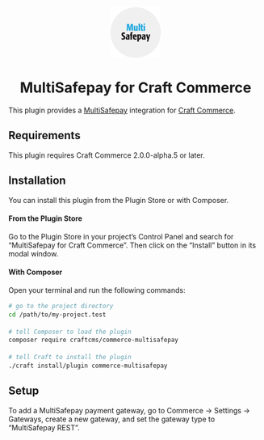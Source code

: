 <p align="center"><img src="./src/icon.svg" width="100" height="100" alt="MultiSafepay for Craft Commerce icon"></p>

<h1 align="center">MultiSafepay for Craft Commerce</h1>

This plugin provides a [MultiSafepay](https://www.multisafepay.com/) integration for [Craft Commerce](https://craftcms.com/commerce).

## Requirements

This plugin requires Craft Commerce 2.0.0-alpha.5 or later.

## Installation

You can install this plugin from the Plugin Store or with Composer.

#### From the Plugin Store

Go to the Plugin Store in your project’s Control Panel and search for “MultiSafepay for Craft Commerce”. Then click on the “Install” button in its modal window.

#### With Composer

Open your terminal and run the following commands:

```bash
# go to the project directory
cd /path/to/my-project.test

# tell Composer to load the plugin
composer require craftcms/commerce-multisafepay

# tell Craft to install the plugin
./craft install/plugin commerce-multisafepay
```

## Setup

To add a MultiSafepay payment gateway, go to Commerce → Settings → Gateways, create a new gateway, and set the gateway type to “MultiSafepay REST”.
